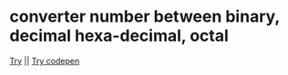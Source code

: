 # converter number between binary, decimal hexa-decimal, octal
[Try](https://mkabumattar.github.io/converter-number-between-binary-decimal-hexa-decimal-octal/) || 
[Try codepen](https://codepen.io/MKAbuMattar/pen/LYYbvwq)
